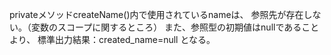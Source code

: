 privateメソッドcreateName()内で使用されているnameは、
参照先が存在しない。（変数のスコープに関するところ）
また、参照型の初期値はnullであることより、
標準出力結果：created_name=null 
となる。
